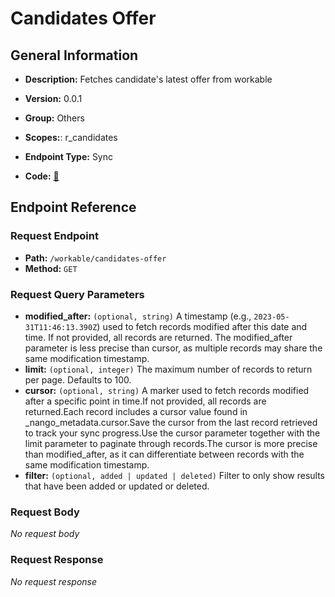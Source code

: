 # Candidates Offer

## General Information

- **Description:** Fetches candidate's latest offer from workable

- **Version:** 0.0.1
- **Group:** Others
- **Scopes:**: r_candidates
- **Endpoint Type:** Sync
- **Code:** [🔗](https://github.com/NangoHQ/integration-templates/tree/main/integrations/workable/syncs/candidates-offer.ts)

## Endpoint Reference

### Request Endpoint

- **Path:** `/workable/candidates-offer`
- **Method:** `GET`

### Request Query Parameters

- **modified_after:** `(optional, string)` A timestamp (e.g., `2023-05-31T11:46:13.390Z`) used to fetch records modified after this date and time. If not provided, all records are returned. The modified_after parameter is less precise than cursor, as multiple records may share the same modification timestamp.
- **limit:** `(optional, integer)` The maximum number of records to return per page. Defaults to 100.
- **cursor:** `(optional, string)` A marker used to fetch records modified after a specific point in time.If not provided, all records are returned.Each record includes a cursor value found in _nango_metadata.cursor.Save the cursor from the last record retrieved to track your sync progress.Use the cursor parameter together with the limit parameter to paginate through records.The cursor is more precise than modified_after, as it can differentiate between records with the same modification timestamp.
- **filter:** `(optional, added | updated | deleted)` Filter to only show results that have been added or updated or deleted.

### Request Body

_No request body_

### Request Response

_No request response_
